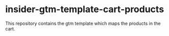 # insider-gtm-template-cart-products
This repository contains the gtm template which maps the products in the cart.
